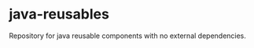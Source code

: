 java-reusables
==============

Repository for java reusable components with no external dependencies.
